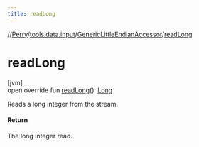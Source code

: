 ```yaml
---
title: readLong
---
```

//[Perry](../../../index.html)/[tools.data.input](../index.html)/[GenericLittleEndianAccessor](index.html)/[readLong](read-long.html)



# readLong



[jvm]\
open override fun [readLong](read-long.html)(): [Long](https://kotlinlang.org/api/latest/jvm/stdlib/kotlin/-long/index.html)



Reads a long integer from the stream.



#### Return



The long integer read.




